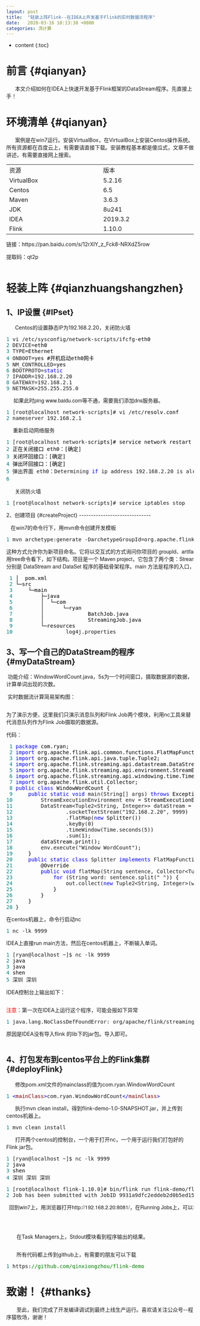 ```yaml
---
layout: post
title:  "轻装上阵Flink--在IDEA上开发基于Flink的实时数据流程序"
date:   2020-03-16 18:13:38 +0800
categories: 流计算
---
```



* content
{:toc}

前言				{#qianyan}
=============================
<p>&nbsp; &nbsp; &nbsp; 本文介绍如何在IDEA上快速开发基于Flink框架的DataStream程序。先直接上手！</p>

环境清单				{#qianyan}
=============================
<p>&nbsp; &nbsp; &nbsp; 案例是在win7运行。安装VirtualBox，在VirtualBox上安装Centos操作系统。所有资源都在百度云上，有需要请直接下载。安装教程基本都是傻瓜式，文章不做讲述，有需要直接网上搜索。</p>
<table>
<tbody>
<tr>
<td valign="top" width="268">资源</td>
<td valign="top" width="268">版本</td>
</tr>
<tr>
<td valign="top" width="268">VirtualBox</td>
<td valign="top" width="268">5.2.16</td>
</tr>
<tr>
<td valign="top" width="268">Centos</td>
<td valign="top" width="268">6.5</td>
</tr>
<tr>
<td valign="top" width="268">Maven</td>
<td valign="top" width="268">3.6.3</td>
</tr>
<tr>
<td valign="top" width="268">JDK</td>
<td valign="top" width="268">8u241</td>
</tr>
<tr>
<td valign="top" width="268">IDEA</td>
<td valign="top" width="268">2019.3.2</td>
</tr>
<tr>
<td rowspan="1" colspan="1" valign="top">Flink</td>
<td rowspan="1" colspan="1" valign="top">1.10.0</td>
</tr>
</tbody>
</table>
<p>链接：https://pan.baidu.com/s/12rXlY_z_Fck8-NRXdZ5row</p>
<p>提取码：qt2p</p>
<p><img src="https://img2020.cnblogs.com/i-beta/440176/202003/440176-20200316223057831-2081089221.png" alt="" /></p>

轻装上阵				{#qianzhuangshangzhen}
==============================

1、IP设置               {#IPset}
------------------------------
<p>&nbsp; &nbsp; &nbsp; Centos的设置静态IP为192.168.2.20，关闭防火墙</p>
<div class="cnblogs_code">
<pre><span style="color: #008080;">1</span> vi /etc/sysconfig/network-scripts/ifcfg-<span style="color: #000000;">eth0
</span><span style="color: #008080;">2</span> DEVICE=<span style="color: #000000;">eth0
</span><span style="color: #008080;">3</span> TYPE=<span style="color: #000000;">Ethernet
</span><span style="color: #008080;">4</span> ONBOOT=<span style="color: #000000;">yes #开机启动eth0网卡
</span><span style="color: #008080;">5</span> NM_CONTROLLED=<span style="color: #000000;">yes
</span><span style="color: #008080;">6</span> BOOTPROTO=<span style="color: #0000ff;">static</span>
<span style="color: #008080;">7</span> IPADDR=192.168.2.20
<span style="color: #008080;">8</span> GATEWAY=192.168.2.1
<span style="color: #008080;">9</span> NETMASK=255.255.255.0</pre>
</div>
<pre class="code-snippet__js" data-lang="nginx"><span style="font-family: 'PingFang SC', 'Helvetica Neue', Helvetica, Arial, sans-serif; font-size: 14px;">     如果此时ping www.baidu.com等不通，需要我们添加dns服务器。<br /></span></pre>
<div class="cnblogs_code">
<pre><span style="color: #008080;">1</span> [root@localhost network-scripts]# vi /etc/<span style="color: #000000;">resolv.conf
</span><span style="color: #008080;">2</span> nameserver 192.168.2.1</pre>
</div>
<pre class="code-snippet__js" data-lang="nginx"><span style="font-family: 'PingFang SC', 'Helvetica Neue', Helvetica, Arial, sans-serif; font-size: 14px;">　&nbsp;</span><span style="font-family: 'PingFang SC', 'Helvetica Neue', Helvetica, Arial, sans-serif; font-size: 14px;">重新启动网络服务</span></pre>
<div class="cnblogs_code">
<pre><span style="color: #008080;">1</span> [root@localhost network-<span style="color: #000000;">scripts]# service network restart                   
</span><span style="color: #008080;">2</span> <span style="color: #000000;">正在关闭接口 eth0：[确定]
</span><span style="color: #008080;">3</span> <span style="color: #000000;">关闭环回接口：[确定]
</span><span style="color: #008080;">4</span> <span style="color: #000000;">弹出环回接口：[确定]
</span><span style="color: #008080;">5</span> 弹出界面 eth0：Determining <span style="color: #0000ff;">if</span> ip address 192.168.2.20 is already in use <span style="color: #0000ff;">for</span><span style="color: #000000;"> device eth0...
</span><span style="color: #008080;">6</span>                                                            [确定]</pre>
</div>
<pre class="code-snippet__js" data-lang="css"><span style="font-family: 'PingFang SC', 'Helvetica Neue', Helvetica, Arial, sans-serif; font-size: 14px;">&nbsp; &nbsp; &nbsp; 关闭防火墙</span></pre>
<div class="cnblogs_code">
<pre><span style="color: #008080;">1</span> [root@localhost network-scripts]# service iptables stop</pre>
</div>
2、创建项目              {#createProject}
------------------------------

<p>&nbsp; &nbsp;在win7的命令行下，用mvn命令创建开发模板</p>
<div class="cnblogs_code">
<pre><span style="color: #008080;">1</span> mvn archetype:generate -DarchetypeGroupId=org.apache.flink -DarchetypeArtifactId=flink-quickstart-java -DarchetypeVersion=1.10.0</pre>
</div>
<pre class="code-snippet__js" data-lang="nginx"><span style="font-family: 'PingFang SC', 'Helvetica Neue', Helvetica, Arial, sans-serif; font-size: 14px;">这种方式允许你为新项目命名。它将以交互式的方式询问你项目的 groupId、artifactId 和 package 名称。<br />用tree命令看下，如下结构。项目是一个 Maven project，它包含了两个类：StreamingJob 和 BatchJob <br />分别是 DataStream and DataSet 程序的基础骨架程序。main 方法是程序的入口，既可用于IDE测试/执行，也可用于部署。<br /></span></pre>
<div class="cnblogs_code">
<pre><span style="color: #008080;"> 1</span> <span style="color: #000000;">│  pom.xml
</span><span style="color: #008080;"> 2</span> <span style="color: #000000;">└─src
</span><span style="color: #008080;"> 3</span> <span style="color: #000000;">    └─main
</span><span style="color: #008080;"> 4</span> <span style="color: #000000;">        ├─java
</span><span style="color: #008080;"> 5</span> <span style="color: #000000;">        │  └─com
</span><span style="color: #008080;"> 6</span> <span style="color: #000000;">        │      └─ryan
</span><span style="color: #008080;"> 7</span> <span style="color: #000000;">        │              BatchJob.java
</span><span style="color: #008080;"> 8</span> <span style="color: #000000;">        │              StreamingJob.java
</span><span style="color: #008080;"> 9</span> <span style="color: #000000;">        └─resources
</span><span style="color: #008080;">10</span>                 log4j.properties</pre>
</div>

3、写一个自己的DataStream的程序              {#myDataStream}
------------------------------

<p>&nbsp;功能介绍：WindowWordCount.java，5s为一个时间窗口，摄取数据源的数据，计算单词出现的次数。</p>
<p>&nbsp;实时数据流计算简易架构图：</p>
<p><img src="https://img2020.cnblogs.com/i-beta/440176/202003/440176-20200316223645010-920292942.png" alt="" /></p>
<p>为了演示方便，这里我们只演示消息队列和Flink Job两个模块，利用nc工具来替代消息队列作为Flink Job摄取的数据源。</p>
<p>代码：</p>
<div class="cnblogs_code">
<pre><span style="color: #008080;"> 1</span> <span style="color: #0000ff;">package</span><span style="color: #000000;"> com.ryan;
</span><span style="color: #008080;"> 2</span> <span style="color: #0000ff;">import</span><span style="color: #000000;"> org.apache.flink.api.common.functions.FlatMapFunction;
</span><span style="color: #008080;"> 3</span> <span style="color: #0000ff;">import</span><span style="color: #000000;"> org.apache.flink.api.java.tuple.Tuple2;
</span><span style="color: #008080;"> 4</span> <span style="color: #0000ff;">import</span><span style="color: #000000;"> org.apache.flink.streaming.api.datastream.DataStream;
</span><span style="color: #008080;"> 5</span> <span style="color: #0000ff;">import</span><span style="color: #000000;"> org.apache.flink.streaming.api.environment.StreamExecutionEnvironment;
</span><span style="color: #008080;"> 6</span> <span style="color: #0000ff;">import</span><span style="color: #000000;"> org.apache.flink.streaming.api.windowing.time.Time;
</span><span style="color: #008080;"> 7</span> <span style="color: #0000ff;">import</span><span style="color: #000000;"> org.apache.flink.util.Collector;
</span><span style="color: #008080;"> 8</span> <span style="color: #0000ff;">public</span> <span style="color: #0000ff;">class</span><span style="color: #000000;"> WindowWordCount {
</span><span style="color: #008080;"> 9</span>     <span style="color: #0000ff;">public</span> <span style="color: #0000ff;">static</span> <span style="color: #0000ff;">void</span> main(String[] args) <span style="color: #0000ff;">throws</span><span style="color: #000000;"> Exception {
</span><span style="color: #008080;">10</span>         StreamExecutionEnvironment env =<span style="color: #000000;"> StreamExecutionEnvironment.getExecutionEnvironment();
</span><span style="color: #008080;">11</span>         DataStream&lt;Tuple2&lt;String, Integer&gt;&gt; dataStream =<span style="color: #000000;"> env
</span><span style="color: #008080;">12</span>                 .socketTextStream("192.168.2.20", 9999<span style="color: #000000;">)
</span><span style="color: #008080;">13</span>                 .flatMap(<span style="color: #0000ff;">new</span><span style="color: #000000;"> Splitter())
</span><span style="color: #008080;">14</span>                 .keyBy(0<span style="color: #000000;">)
</span><span style="color: #008080;">15</span>                 .timeWindow(Time.seconds(5<span style="color: #000000;">))
</span><span style="color: #008080;">16</span>                 .sum(1<span style="color: #000000;">);
</span><span style="color: #008080;">17</span> <span style="color: #000000;">        dataStream.print();
</span><span style="color: #008080;">18</span>         env.execute("Window WordCount"<span style="color: #000000;">);
</span><span style="color: #008080;">19</span> <span style="color: #000000;">    }
</span><span style="color: #008080;">20</span>     <span style="color: #0000ff;">public</span> <span style="color: #0000ff;">static</span> <span style="color: #0000ff;">class</span> Splitter <span style="color: #0000ff;">implements</span> FlatMapFunction&lt;String, Tuple2&lt;String, Integer&gt;&gt;<span style="color: #000000;"> {
</span><span style="color: #008080;">21</span> <span style="color: #000000;">        @Override
</span><span style="color: #008080;">22</span>         <span style="color: #0000ff;">public</span> <span style="color: #0000ff;">void</span> flatMap(String sentence, Collector&lt;Tuple2&lt;String, Integer&gt;&gt; out) <span style="color: #0000ff;">throws</span><span style="color: #000000;"> Exception {
</span><span style="color: #008080;">23</span>             <span style="color: #0000ff;">for</span> (String word: sentence.split(" "<span style="color: #000000;">)) {
</span><span style="color: #008080;">24</span>                 out.collect(<span style="color: #0000ff;">new</span> Tuple2&lt;String, Integer&gt;(word, 1<span style="color: #000000;">));
</span><span style="color: #008080;">25</span> <span style="color: #000000;">            }
</span><span style="color: #008080;">26</span> <span style="color: #000000;">        }
</span><span style="color: #008080;">27</span> <span style="color: #000000;">    }
</span><span style="color: #008080;">28</span> }</pre>
</div>
<p>在centos机器上，命令行启动nc</p>
<div class="cnblogs_code">
<pre><span style="color: #008080;">1</span> nc -lk 9999</pre>
</div>
<p>IDEA上直接run main方法，然后在centos机器上，不断输入单词。</p>
<div class="cnblogs_code">
<pre><span style="color: #008080;">1</span> [ryan@localhost ~]$ nc -lk 9999
<span style="color: #008080;">2</span> <span style="color: #000000;">java
</span><span style="color: #008080;">3</span> <span style="color: #000000;">java
</span><span style="color: #008080;">4</span> <span style="color: #000000;">shen
</span><span style="color: #008080;">5</span> 深圳 深圳</pre>
</div>
<pre class="code-snippet__js" data-lang="http"><span style="font-family: 'PingFang SC', 'Helvetica Neue', Helvetica, Arial, sans-serif; font-size: 14px;">IDEA控制台上输出如下：</span></pre>
<p><img src="https://img2020.cnblogs.com/i-beta/440176/202003/440176-20200316223808468-1469708168.png" alt="" /></p>
<p><span style="color: #ff0000;">注意</span>：第一次在IDEA上运行这个程序，可能会报如下异常</p>
<div class="cnblogs_code">
<pre><span style="color: #008080;">1</span> java.lang.NoClassDefFoundError: org/apache/flink/streaming/api/datastream/DataStream</pre>
</div>
<p>原因是IDEA没有导入flink 的lib下的jar包。导入即可。</p>
<p><img src="https://img2020.cnblogs.com/i-beta/440176/202003/440176-20200316223856965-1675046420.png" alt="" /></p>

4、打包发布到centos平台上的Flink集群             {#deployFlink}
------------------------------

<p>&nbsp; &nbsp; &nbsp; 修改pom.xml文件的mainclass的值为com.ryan.WindowWordCount</p>
<div class="cnblogs_code">
<pre><span style="color: #008080;">1</span> <span style="color: #0000ff;">&lt;</span><span style="color: #800000;">mainClass</span><span style="color: #0000ff;">&gt;</span>com.ryan.WindowWordCount<span style="color: #0000ff;">&lt;/</span><span style="color: #800000;">mainClass</span><span style="color: #0000ff;">&gt;</span></pre>
</div>
<p>&nbsp; &nbsp; &nbsp; 执行mvn clean install，得到flink-demo-1.0-SNAPSHOT.jar，并上传到centos机器上。</p>
<div class="cnblogs_code">
<pre><span style="color: #008080;">1</span> mvn clean install</pre>
</div>
<p>&nbsp; &nbsp; &nbsp; 打开两个centos的控制台，一个用于打开nc，一个用于运行我们打包好的Flink jar包。</p>
<div class="cnblogs_code">
<pre><span style="color: #008080;">1</span> [ryan@localhost ~]$ nc -lk 9999
<span style="color: #008080;">2</span> <span style="color: #000000;">java
</span><span style="color: #008080;">3</span> <span style="color: #000000;">shen
</span><span style="color: #008080;">4</span> 深圳 深圳 深圳</pre>
</div>
<div class="cnblogs_code">
<pre><span style="color: #008080;">1</span> [root@localhost flink-1.10.0]# bin/flink run flink-demo/flink-demo-1.0-<span style="color: #000000;">SNAPSHOT.jar 
</span><span style="color: #008080;">2</span> Job has been submitted with JobID 9931a9dfc2eddeb2d0b5ed15578bd488</pre>
</div>
<pre class="code-snippet__js" data-lang="ruby"><span style="font-family: 'PingFang SC', 'Helvetica Neue', Helvetica, Arial, sans-serif; font-size: 14px;">&nbsp; 回到win7上，用浏览器打开http://192.168.2.20:8081/，在Running Jobs上，可以看到一条记录。</span></pre>
<p><img src="https://img2020.cnblogs.com/i-beta/440176/202003/440176-20200316224051536-1109600237.png" alt="" /></p>
<p>&nbsp;</p>
<p>&nbsp;&nbsp; &nbsp; &nbsp; 在Task Managers上，Stdout模块看到程序输出的结果。</p>
<p><img src="https://img2020.cnblogs.com/i-beta/440176/202003/440176-20200316224106552-1826418068.png" alt="" /></p>
<p>&nbsp;&nbsp; &nbsp; &nbsp; 所有代码都上传到github上，有需要的朋友可以下载</p>
<div class="cnblogs_code">
<pre><span style="color: #008080;">1</span> https:<span style="color: #008000;">//</span><span style="color: #008000;">github.com/qinxiongzhou/flink-demo</span></pre>
</div>

致谢！             {#thanks}
===========================

<p>&nbsp; &nbsp; &nbsp; &nbsp;至此，我们完成了开发编译调试到最终上线生产运行。喜欢请关注公众号--程序猿牧场，谢谢！</p>
<p>&nbsp;<img src="https://img2020.cnblogs.com/blog/440176/202003/440176-20200316224639427-719739537.png" alt="" /></p>